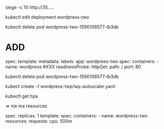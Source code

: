 siege -c 10 http://35.....

kubectl edit deployment wordpress-two

kubectl delete pod wordpress-two-1590106577-lb3db


# ADD
spec:
  template:
    metadata:
      labels:
        app: wordpress-two
    spec:
      containers:
      - name: wordpress
      #XXX
      readinessProbe:
        httpGet:
          path: /
          port: 80

kubectl delete pod wordpress-two-1590106577-lb3db

kubect create -f wordpress-twp/wp-autoscaler.yaml

kubectl get hpa

<waiting>  => nie ma resources


spec:
  replicas: 1
  template:
    spec:
      containers:
      - name: wordpress-two      
        resources:
          requests:
            cpu: 500m
